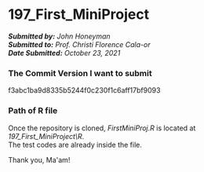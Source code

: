 # 197_First_MiniProject
_**Submitted by:** John Honeyman_ <br>
_**Submitted to:** Prof. Christi Florence Cala-or_ <br>
_**Date Submitted:** October 23, 2021_ <br>

### The Commit Version I want to submit
f3abc1ba9d8335b5244f0c230f1c6aff17bf9093 <br>

### Path of R file
Once the repository is cloned, _FirstMiniProj.R_ is located at _197_First_MiniProject\R_. <br>
The test codes are already inside the file. <br>

Thank you, Ma'am!
